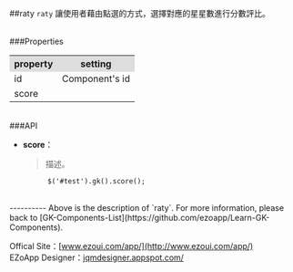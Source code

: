 ##raty
`raty` 讓使用者藉由點選的方式，選擇對應的星星數進行分數評比。  

<br/>
###Properties
<table>

<tr>
<th style="background:#ddd;">property</th>
<th style="background:#ddd;">setting</th>
</tr>

<tr>
<td>id</td>
<td>Component's id</td>
</tr>

<tr>
<td>score</td>
<td></td>
</tr>

</table>

<br/>
###API

- **score**：  
  	> 描述。

			$('#test').gk().score();



<br/>
----------
Above is the description of `raty`. For more information, please back to [GK-Components-List](https://github.com/ezoapp/Learn-GK-Components).

Offical Site：[www.ezoui.com/app/](http://www.ezoui.com/app/)  
EZoApp Designer：[jqmdesigner.appspot.com/](http://jqmdesigner.appspot.com/)





